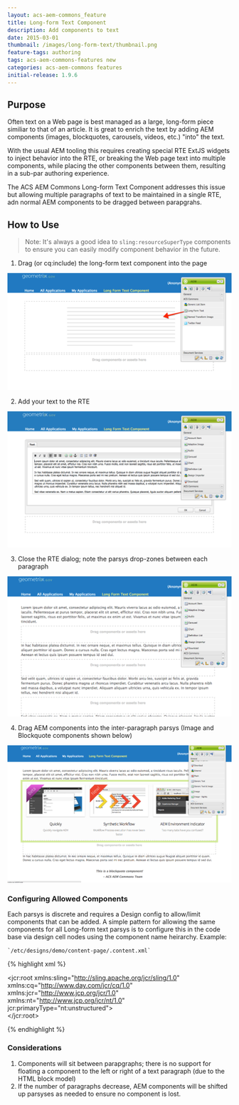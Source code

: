 ```yaml
---
layout: acs-aem-commons_feature
title: Long-form Text Component
description: Add components to text
date: 2015-03-01
thumbnail: /images/long-form-text/thumbnail.png
feature-tags: authoring
tags: acs-aem-commons-features new
categories: acs-aem-commons features
initial-release: 1.9.6
---
```


## Purpose

Often text on a Web page is best managed as a large, long-form piece similiar to that of an article. It is great to enrich the text by adding AEM components (images, blockquotes, carousels, videos, etc.) "into" the text. 

With the usual AEM tooling this requires creating special RTE ExtJS widgets to inject behavior into the RTE, or breaking the Web page text into multiple components, while placing the other components between them, resulting in a sub-par authoring experience.

The ACS AEM Commons Long-form Text Component addresses this issue but allowing multiple paragraphs of text to be maintained in a single RTE, adn normal AEM components to be dragged between parapgrahs.

## How to Use

> Note: It's always a good idea to `sling:resourceSuperType` components to ensure you can easily modify component behavior in the future.

1. Drag (or cq:include) the long-form text component into the page

![Long Form Text Component - Add to Page](/acs-aem-commons/images/long-form-text/lft-1.png)

2. Add your text to the RTE

![Long Form Text Component - Add Text](/acs-aem-commons/images/long-form-text/lft-2.png)

3. Close the RTE dialog; note the parsys drop-zones between each paragraph

![Long Form Text Component - Inter-paragraph Drop-zones](/acs-aem-commons/images/long-form-text/lft-3.png)

4. Drag AEM components into the inter-paragraph parsys (Image and Blockquote components shown below)

![Long Form Text Component - With Components](/acs-aem-commons/images/long-form-text/lft-4.png)

### Configuring Allowed Components

Each parsys is discrete and requires a Design config to allow/limit components that can be added. A simple pattern for allowing the same components for all Long-form text parsys is to configure this in the code base via design cell nodes using the component name heirarchy. Example: 

	`/etc/designs/demo/content-page/.content.xml`
		
{% highlight xml %}

<jcr:root xmlns:sling="http://sling.apache.org/jcr/sling/1.0" 
		xmlns:cq="http://www.day.com/jcr/cq/1.0" 		
		xmlns:jcr="http://www.jcp.org/jcr/1.0" 
		xmlns:nt="http://www.jcp.org/jcr/nt/1.0"
        jcr:primaryType="nt:unstructured">    
    <long-form-text
            jcr:primaryType="nt:unstructured">
        <long-form-text-parsys
                jcr:primaryType="nt:unstructured"
                components="[/apps/demo/image,/apps/demo/blockquote]">
        </long-form-text-parsys>
    </long-form-text>
</jcr:root>

{% endhighlight %}



### Considerations

1. Components will sit between parapgraphs; there is no support for floating a component to the left or right of a text paragraph (due to the HTML block model)
2. If the number of paragraphs decrease, AEM components will be shifted up parsyses as needed to ensure no component is lost. 
